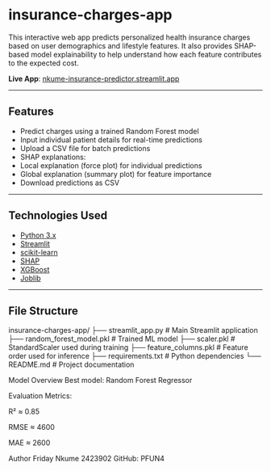 # insurance-charges-app

This interactive web app predicts personalized health insurance charges based on user demographics and lifestyle features. It also provides SHAP-based model explainability to help understand how each feature contributes to the expected cost.

 **Live App**: [nkume-insurance-predictor.streamlit.app](https://nkume-insurance-predictor.streamlit.app)

---

##  Features

- Predict charges using a trained Random Forest model
-  Input individual patient details for real-time predictions
-  Upload a CSV file for batch predictions
-  SHAP explanations:
  -  Local explanation (force plot) for individual predictions
  -  Global explanation (summary plot) for feature importance
-  Download predictions as CSV

---

##  Technologies Used

- [Python 3.x](https://www.python.org/)
- [Streamlit](https://streamlit.io/)
- [scikit-learn](https://scikit-learn.org/)
- [SHAP](https://github.com/slundberg/shap)
- [XGBoost](https://xgboost.readthedocs.io/)
- [Joblib](https://joblib.readthedocs.io/)

---

##  File Structure
 insurance-charges-app/
├── streamlit_app.py # Main Streamlit application
├── random_forest_model.pkl # Trained ML model
├── scaler.pkl # StandardScaler used during training
├── feature_columns.pkl # Feature order used for inference
├── requirements.txt # Python dependencies
└── README.md # Project documentation

Model Overview
Best model: Random Forest Regressor

Evaluation Metrics:

R² ≈ 0.85

RMSE ≈ 4600

MAE ≈ 2600

Author
Friday Nkume
2423902
GitHub: PFUN4

